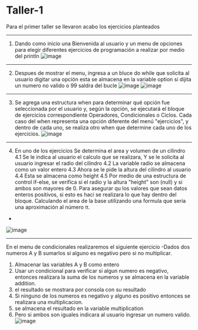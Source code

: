# Taller-1
Para el primer taller se llevaron acabo los ejercicios planteados
***
1. Dando como inicio una Bienvenida al usuario y un menu de opciones para elegir diferentes ejercicios de programación a realizar por medio del println
![image](https://github.com/sharick03/Taller1_Desarrollo_Movil/assets/128920534/4128f2c5-bb51-48c1-9c1f-2d9696d89a30)

***
2. Despues de mostrar el menu, ingresa a un bluce do while que solicita al usuario digitar una opción esta se almacena en la variable option si dijita un numero no valido o 99 saldra del bucle
![image](https://github.com/sharick03/Taller1_Desarrollo_Movil/assets/128920534/c79ef770-fb5e-491c-b292-29610a78b675)
![image](https://github.com/sharick03/Taller1_Desarrollo_Movil/assets/128920534/0b5b5eb9-793c-4dfa-9e69-a720b21db58c)
***
3. Se agrega una estructura when para determinar qué opción fue seleccionada por el usuario y, según la opción, se ejecutará el bloque de ejercicios correspondiente Operadores, Condicionales o Ciclos. Cada caso del when representa una opción diferente del menú "ejercicios", y dentro de cada uno, se realiza otro when que determine cada uno de los ejercicios.
![image](https://github.com/sharick03/Taller1_Desarrollo_Movil/assets/128920534/e7251cc6-6e17-4b51-a0ca-6e2866a169a0)
***
4. En uno de los ejercicios Se determina el area y volumen de un cilindro
  4.1 Se le indica al usuario el calculo que se realizara, Y se le solicita al usuario ingresar el radio del cilindro
  4.2 La variable radio se almacena como un valor entero
  4.3 Ahora se le pide la altura del cilindro al usuario
  4.4 Esta se almacena como height
  4.5 Por medio de una estructura de control if-else, se verifica si el radio y la altura "height" son (null) y si ambos son mayores de 0. Para asegurar qu los valores que sean datos enteros positivos, si esto es haci se realizara lo que hay dentro del bloque.
Calculando el area de la base utilizando una formula que seria una aproximación al número π.
*
![image](https://github.com/sharick03/Taller1_Desarrollo_Movil/assets/128920534/094c485e-dfe4-46d6-b245-601e8ef88e56)
***
En el menu de condicionales realizaremos el siguiente ejercicio 
-Dados dos numeros A y B sumarlos si alguno es negativo pero si no multiplicar.
1. Almacenar las variables A y B como entero
2. Usar un condicional para verificar si algun numero es negativo, entonces realizara la suma de los numeros y se almacena en la variable addition.
3. el resultado se mostrara por consola con su resultado
4. Si ninguno de los numeros es negativo y alguno es positivo entonces se realizara una multiplicacion.
5. se almacena el resultado en la variable multiplication
6. Pero si ambos son iguales indicara al usuario ingresar un numero valido.
![image](https://github.com/sharick03/Taller1_Desarrollo_Movil/assets/128920534/e90dcfbe-c816-4903-8dbb-c2ef6261d888)



